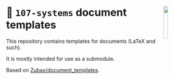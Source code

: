 <a href="https://107-systems.org/"><img align="right" src="https://raw.githubusercontent.com/107-systems/.github/main/logo/107-systems.png" width="15%"></a>
:book: `107-systems` document templates
=======================================

This repository contains templates for documents (LaTeX and such).

It is mostly intended for use as a submodule.

Based on [Zubax/document_templates](https://github.com/Zubax/document_templates).
